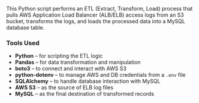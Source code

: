 This Python script performs an ETL (Extract, Transform, Load) process that pulls AWS Application Load Balancer (ALB/ELB) access logs from an S3 bucket, transforms the logs, and loads the processed data into a MySQL database table.

### Tools Used
- **Python** – for scripting the ETL logic  
- **Pandas** – for data transformation and manipulation  
- **boto3** – to connect and interact with AWS S3  
- **python-dotenv** – to manage AWS and DB credentials from a `.env` file  
- **SQLAlchemy** – to handle database interaction with MySQL  
- **AWS S3** – as the source of ELB log files  
- **MySQL** – as the final destination of transformed records  
